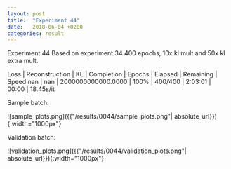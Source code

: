 ```yaml
---
layout: post
title:  "Experiment 44"
date:   2018-06-04 +0200
categories: result
---
```

Experiment 44
Based on experiment 34
400 epochs, 10x kl mult and 50x kl extra mult.

Loss | Reconstruction | KL | Completion | Epochs | Elapsed | Remaining | Speed
nan | nan | 2000000000000.0000 | 100% | 400/400 | 2:03:01 | 00:00 | 18.45s/it



Sample batch:

![sample_plots.png]({{"/results/0044/sample_plots.png"| absolute_url}}){:width="1000px"}

Validation batch:

![validation_plots.png]({{"/results/0044/validation_plots.png"| absolute_url}}){:width="1000px"}
